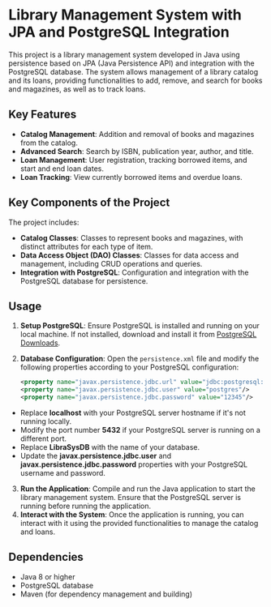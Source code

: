 # Library Management System with JPA and PostgreSQL Integration

This project is a library management system developed in Java using persistence based on JPA (Java Persistence API) and integration with the PostgreSQL database. The system allows management of a library catalog and its loans, providing functionalities to add, remove, and search for books and magazines, as well as to track loans.

## Key Features

- **Catalog Management**: Addition and removal of books and magazines from the catalog.
- **Advanced Search**: Search by ISBN, publication year, author, and title.
- **Loan Management**: User registration, tracking borrowed items, and start and end loan dates.
- **Loan Tracking**: View currently borrowed items and overdue loans.

## Key Components of the Project

The project includes:

- **Catalog Classes**: Classes to represent books and magazines, with distinct attributes for each type of item.
- **Data Access Object (DAO) Classes**: Classes for data access and management, including CRUD operations and queries.
- **Integration with PostgreSQL**: Configuration and integration with the PostgreSQL database for persistence.

## Usage

1. **Setup PostgreSQL**: Ensure PostgreSQL is installed and running on your local machine. If not installed, download and install it from [PostgreSQL Downloads](https://www.postgresql.org/download/).
2. **Database Configuration**: Open the `persistence.xml` file and modify the following properties according to your PostgreSQL configuration:

   ```xml
   <property name="javax.persistence.jdbc.url" value="jdbc:postgresql://localhost:5432/LibraSysDB"/>
   <property name="javax.persistence.jdbc.user" value="postgres"/>
   <property name="javax.persistence.jdbc.password" value="12345"/>

- Replace **localhost** with your PostgreSQL server hostname if it's not running locally.
- Modify the port number **5432** if your PostgreSQL server is running on a different port.
- Replace **LibraSysDB** with the name of your database.
- Update the **javax.persistence.jdbc.user** and **javax.persistence.jdbc.password** properties with your PostgreSQL username and password.

3. **Run the Application**: Compile and run the Java application to start the library management system. Ensure that the PostgreSQL server is running before running the application.
4. **Interact with the System**: Once the application is running, you can interact with it using the provided functionalities to manage the catalog and loans.

## Dependencies

- Java 8 or higher
- PostgreSQL database
- Maven (for dependency management and building)
